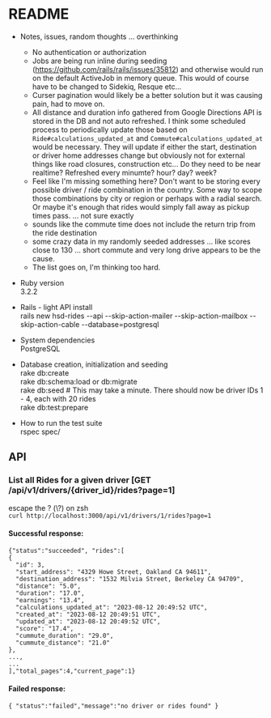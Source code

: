 
# README
* Notes, issues, random thoughts ... overthinking 
  - No authentication or authorization
  - Jobs are being run inline during seeding (https://github.com/rails/rails/issues/35812) and otherwise would run on the default ActiveJob in memory queue. This would of course have to be changed to Sidekiq, Resque etc...
  - Curser pagination would likely be a better solution but it was causing pain, had to move on.   
  - All distance and duration info gathered from Google Directions API is stored in the DB and not auto refreshed. I think some scheduled process to periodically update those based on `Ride#calculations_updated_at` and `Commute#calculations_updated_at` would be necessary. They will update if either the start, destination or driver home addresses change but obviously not for external things like road closures, construction etc... Do they need to be near realtime? Refreshed every minumte? hour? day? week?
  - Feel like I'm missing something here? Don't want to be storing every possible driver / ride combination in the country. Some way to scope those combinations by city or region or perhaps with a radial search. Or maybe it's enough that rides would simply fall away as pickup times pass.  ... not sure exactly
  - sounds like the commute time does not include the return trip from the ride destination
  - some crazy data in my randomly seeded addresses ... like scores close to 130 ... short commute and very long drive appears to be the cause.
  - The list goes on, I'm thinking too hard.  

* Ruby version  
    3.2.2

* Rails - light API install  
    rails new hsd-rides --api --skip-action-mailer --skip-action-mailbox --skip-action-cable --database=postgresql 

* System dependencies  
    PostgreSQL

* Database creation, initialization and seeding  
    rake db:create  
    rake db:schema:load or db:migrate  
    rake db:seed # This may take a minute. There should now be driver IDs 1 - 4, each with 20 rides  
    rake db:test:prepare  

* How to run the test suite  
    rspec spec/


## API
### List all Rides for a given driver [GET /api/v1/drivers/{driver_id}/rides?page=1]

escape the ? (\\?) on zsh  
`curl http://localhost:3000/api/v1/drivers/1/rides?page=1` 

#### Successful response:  
```
{"status":"succeeded", "rides":[
{
  "id": 3,
  "start_address": "4329 Howe Street, Oakland CA 94611",
  "destination_address": "1532 Milvia Street, Berkeley CA 94709",
  "distance": "5.0",
  "duration": "17.0",
  "earnings": "13.4",
  "calculations_updated_at": "2023-08-12 20:49:52 UTC",
  "created_at": "2023-08-12 20:49:51 UTC",
  "updated_at": "2023-08-12 20:49:52 UTC",
  "score": "17.4",
  "cummute_duration": "29.0",
  "cummute_distance": "21.0"
},
...,
...
],"total_pages":4,"current_page":1}

```

#### Failed response:  
```
{ "status":"failed","message":"no driver or rides found" }

```